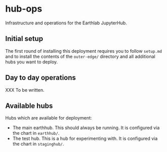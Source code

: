 # hub-ops
Infrastructure and operations for the Earthlab JupyterHub.


## Initial setup

The first round of installing this deployment requires you to follow `setup.md`
and to install the contents of the `outer-edge/` directory and all additional
hubs you want to deploy.


## Day to day operations

XXX To be written.


## Available hubs

Hubs which are available for deployment:
* The main earthhub. This should always be running. It is configured via the
  chart in `earthhub/`.
* The test hub. This is a hub for experimenting with. It is configured via the
  chart in `staginghub/`.
